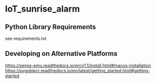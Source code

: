 # IoT_sunrise_alarm

## Python Library Requirements
see requirements.txt

## Developing on Alternative Platforms
https://sense-emu.readthedocs.io/en/v1.1/install.html#macos-installation
https://pygobject.readthedocs.io/en/latest/getting_started.html#getting-started